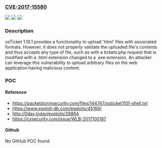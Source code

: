### [CVE-2017-15580](https://cve.mitre.org/cgi-bin/cvename.cgi?name=CVE-2017-15580)
![](https://img.shields.io/static/v1?label=Product&message=n%2Fa&color=blue)
![](https://img.shields.io/static/v1?label=Version&message=n%2Fa&color=blue)
![](https://img.shields.io/static/v1?label=Vulnerability&message=n%2Fa&color=brighgreen)

### Description

osTicket 1.10.1 provides a functionality to upload 'html' files with associated formats. However, it does not properly validate the uploaded file's contents and thus accepts any type of file, such as with a tickets.php request that is modified with a .html extension changed to a .exe extension. An attacker can leverage this vulnerability to upload arbitrary files on the web application having malicious content.

### POC

#### Reference
- https://packetstormsecurity.com/files/144747/osticket1101-shell.txt
- https://www.exploit-db.com/exploits/45169/
- http://0day.today/exploits/28864
- https://cxsecurity.com/issue/WLB-2017100187

#### Github
No GitHub POC found.

